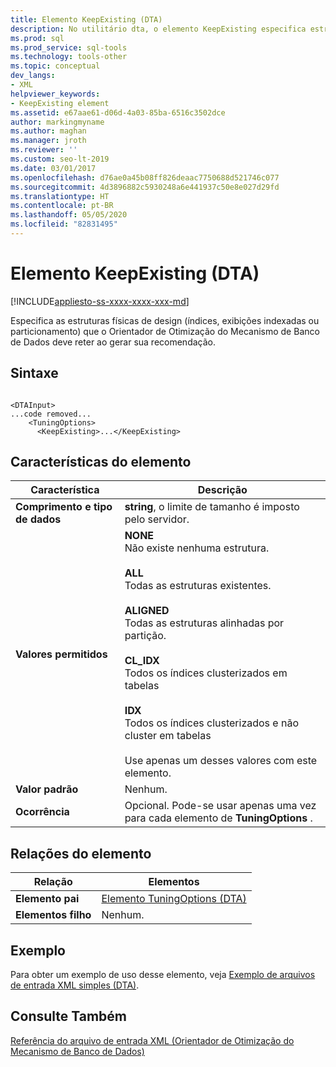 ```yaml
---
title: Elemento KeepExisting (DTA)
description: No utilitário dta, o elemento KeepExisting especifica estruturas de design físico que Orientador de Otimização do Mecanismo de Banco de Dados retém quando gera recomendações.
ms.prod: sql
ms.prod_service: sql-tools
ms.technology: tools-other
ms.topic: conceptual
dev_langs:
- XML
helpviewer_keywords:
- KeepExisting element
ms.assetid: e67aae61-d06d-4a03-85ba-6516c3502dce
author: markingmyname
ms.author: maghan
ms.manager: jroth
ms.reviewer: ''
ms.custom: seo-lt-2019
ms.date: 03/01/2017
ms.openlocfilehash: d76ae0a45b08ff826deaac7750688d521746c077
ms.sourcegitcommit: 4d3896882c5930248a6e441937c50e8e027d29fd
ms.translationtype: HT
ms.contentlocale: pt-BR
ms.lasthandoff: 05/05/2020
ms.locfileid: "82831495"
---
```

# <a name="keepexisting-element-dta"></a>Elemento KeepExisting (DTA)

[!INCLUDE[appliesto-ss-xxxx-xxxx-xxx-md](../../includes/appliesto-ss-xxxx-xxxx-xxx-md.md)]

Especifica as estruturas físicas de design (índices, exibições indexadas ou particionamento) que o Orientador de Otimização do Mecanismo de Banco de Dados deve reter ao gerar sua recomendação.  
  
## <a name="syntax"></a>Sintaxe  
  
```  
  
<DTAInput>  
...code removed...  
    <TuningOptions>  
      <KeepExisting>...</KeepExisting>  
```  
  
## <a name="element-characteristics"></a>Características do elemento  
  
|Característica|Descrição|  
|--------------------|-----------------|  
|**Comprimento e tipo de dados**|**string**, o limite de tamanho é imposto pelo servidor.|  
|**Valores permitidos**|**NONE**<br /> Não existe nenhuma estrutura.<br /><br /> **ALL**<br /> Todas as estruturas existentes.<br /><br /> **ALIGNED**<br /> Todas as estruturas alinhadas por partição.<br /><br /> **CL_IDX**<br /> Todos os índices clusterizados em tabelas<br /><br /> **IDX**<br /> Todos os índices clusterizados e não cluster em tabelas<br /><br /> Use apenas um desses valores com este elemento.|  
|**Valor padrão**|Nenhum.|  
|**Ocorrência**|Opcional. Pode-se usar apenas uma vez para cada elemento de **TuningOptions** .|  
  
## <a name="element-relationships"></a>Relações do elemento  
  
|Relação|Elementos|  
|------------------|--------------|  
|**Elemento pai**|[Elemento TuningOptions &#40;DTA&#41;](../../tools/dta/tuningoptions-element-dta.md)|  
|**Elementos filho**|Nenhum.|  
  
## <a name="example"></a>Exemplo  
 Para obter um exemplo de uso desse elemento, veja [Exemplo de arquivos de entrada XML simples &#40;DTA&#41;](../../tools/dta/simple-xml-input-file-sample-dta.md).  
  
## <a name="see-also"></a>Consulte Também  
 [Referência do arquivo de entrada XML &#40;Orientador de Otimização do Mecanismo de Banco de Dados&#41;](../../tools/dta/xml-input-file-reference-database-engine-tuning-advisor.md)  
  
  
